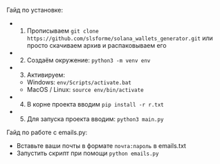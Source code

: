 Гайд по установке:

- 1. Прописываем `git clone https://github.com/slsforme/solana_wallets_generator.git` или просто скачиваем архив и распаковываем его
- 2. Создаём окружение: `python3 -m venv env`
- 3. Активируем: 
    - Windows: `env/Scripts/activate.bat`
    - MacOS / Linux: `source env/bin/activate`
- 4. В корне проекта вводим `pip install -r r.txt`
- 5. Для запуска проекта вводим: `python3 main.py`


Гайд по работе с emails.py:
- Вставьте ваши почты в формате `почта:пароль` в emails.txt
- Запустить скрипт при помощи `python emails.py`